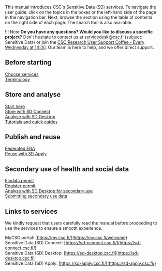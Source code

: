 
This manual introduces CSC's Sensitive Data (SD) services. To navigate the user guide, click on the topics in the boxes or the left-hand side of the page in the navigation bar. Next, browse the section using the table of contents on the right side of each page. The search tool is also available.

!!! Note
    **Do you have any questions? Would you like to discuss a specific project?** Don't hesitate to contact us at servicedesk@csc.fi (subject: Sensitive Data) or join the [CSC Research User Support Coffee - Every Wednesday at 14:00](https://ssl.eventilla.com/usersupportcoffee). Our team is here to help, and we offer direct support. 


<div class="quick-links-container">

  <div class="quick-links-topic">
    <span class="quick-links-title"><h2>Before starting</h2></span>
     <div class="quick-links-item">
      <a class="quick-link" target="_self" href="../sd-choose-services/">Choose services</a>
    </div>
    <div class="quick-links-item">
      <a class="quick-link" target="_self" href="../sd-terminology/">Terminology</a>
    </div>
  </div>
  
 
  <div class="quick-links-topic">
    <span class="quick-links-title"><h2>Store and analyse</h2></span>
    <div class="quick-links-item">
      <a class="quick-link" target="_self" href="../sd-start-here/">Start here</a>
    </div>
    <div class="quick-links-item">
      <a class="quick-link" target="_self" href="../sd-connect/">Store with SD Connect</a>
    </div>
    <div class="quick-links-item">
      <a class="quick-link" target="_self" href="../sd-desktop/">Analyse with SD Desktop</a>
    </div>
    <div class="quick-links-item">
      <a class="quick-link" target="_self" href="../sd-tutorials/">Tutorials and quick quides</a>
    </div>
  </div>

  <div class="quick-links-topic">
    <span class="quick-links-title"><h2>Publish and reuse</h2></span>
    <div class="quick-links-item">
      <a class="quick-link" target="_self" href="../sd-fega/">Federated EGA</a>
    </div>
    <div class="quick-links-item">
      <a class="quick-link" target="_self" href="../sd-apply/">Reuse with SD Apply</a>
    </div>
  </div>

   <div class="quick-links-topic">
    <span class="quick-links-title"><h2>Secondary use of health and social data</h2></span>
    <div class="quick-links-item">
      <a class="quick-link" target="_self" href="../findata-permit/">Findata permit</a>
    </div>
    <div class="quick-links-item">
      <a class="quick-link" target="_self" href="../single-register-permit/">Register permit</a>
    </div>
    <div class="quick-links-item">
      <a class="quick-link" target="_self" href="../analyse-with-sd-desktop-for-secondary-use/">Analyse with SD Desktop for secondary use</a>
    </div>
    <div class="quick-links-item">
      <a class="quick-link" target="_self" href="../single-register-submitting-secondary-use-data/">Submitting secondary use data</a>
    </div>
  </div>
</div>

## Links to services

We kindly request that users carefully read the manual before proceeding to use the services to ensure a smooth experience. 


MyCSC portal: [https://my.csc.fi/](https://my.csc.fi/welcome)
<br/>
Sensitive Data (SD) Connect: [https://sd-connect.csc.fi/](https://sd-connect.csc.fi/)
<br/>
Sensitive Data (SD) Desktop: [https://sd-desktop.csc.fi](https://sd-desktop.csc.fi)
<br/>
Sensitive Data (SD) Apply: [https://sd-apply.csc.fi/](https://sd-apply.csc.fi/)

